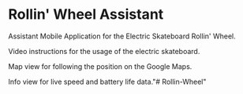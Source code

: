# Rollin' Wheel Assistant

Assistant Mobile Application for the Electric Skateboard Rollin' Wheel.

Video instructions for the usage of the electric skateboard.

Map view for following the position on the Google Maps.

Info view for live speed and battery life data."# Rollin-Wheel" 
